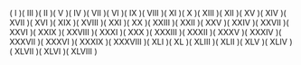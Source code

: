 ( I )( III )( II )( V )( IV )( VII )( VI )( IX )( VIII )( XI )( X )( XIII )( XII )( XV )( XIV )( XVII )( XVI )( XIX )( XVIII )( XXI )( XX )( XXIII )( XXII )( XXV )( XXIV )( XXVII )( XXVI )( XXIX )( XXVIII )( XXXI )( XXX )( XXXIII )( XXXII )( XXXV )( XXXIV )( XXXVII )( XXXVI )( XXXIX )( XXXVIII )( XLI )( XL )( XLIII )( XLII )( XLV )( XLIV )( XLVII )( XLVI )( XLVIII )